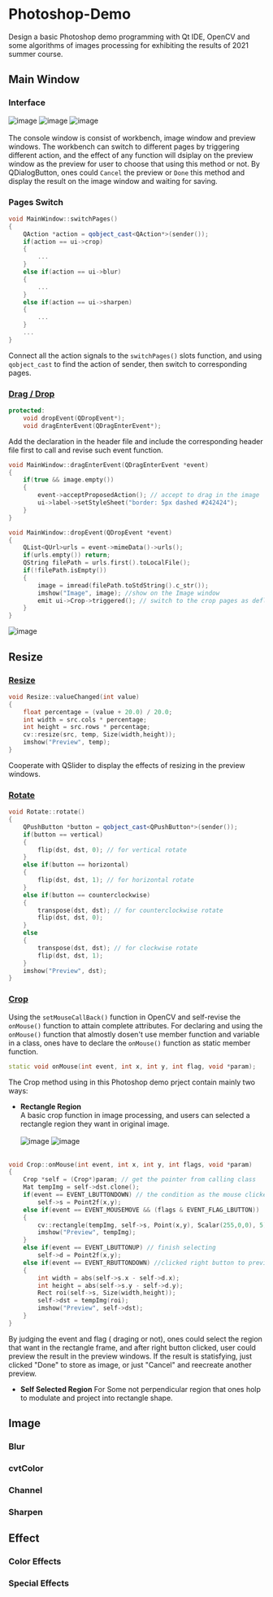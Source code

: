# Photoshop-Demo
Design a basic Photoshop demo programming with Qt IDE, OpenCV and some algorithms of images processing for exhibiting the results of 2021 summer course.

## Main Window
### Interface
![image](https://github.com/KoKoLates/Photoshop-Demo/blob/main/Images/console.png)
![image](https://github.com/KoKoLates/Photoshop-Demo/blob/main/Images/original.png)
![image](https://github.com/KoKoLates/Photoshop-Demo/blob/main/Images/preview.png) <br/><br/>
The console window is consist of workbench, image window and preview windows. The workbench can switch to different pages by triggering different action, and the effect of any function will dsiplay on the preview window as the preview for user to choose that using this method or not. By QDialogButton, ones could `Cancel` the preview or `Done` this method and display the result on the image window and waiting for saving.

### Pages Switch
```cpp
void MainWindow::switchPages()
{
    QAction *action = qobject_cast<QAction*>(sender());
    if(action == ui->crop)
    {
        ...
    }
    else if(action == ui->blur)
    {
        ...
    }
    else if(action == ui->sharpen)
    {
        ...
    }
    ...
}
```
Connect all the action signals to the `switchPages()` slots function, and using `qobject_cast` to find the action of sender, then switch to corresponding pages.
### [Drag / Drop](https://github.com/KoKoLates/Photoshop-Demo/blob/main/Photoshop/event.h)
```cpp
protected:
    void dropEvent(QDropEvent*);
    void dragEnterEvent(QDragEnterEvent*);
```
Add the declaration in the header file and include the corresponding header file first to call and revise such event function.
```cpp
void MainWindow::dragEnterEvent(QDragEnterEvent *event)
{
    if(true && image.empty())
    {
        event->acceptProposedAction(); // accept to drag in the image
        ui->label->setStyleSheet("border: 5px dashed #242424");
    }
}

void MainWindow::dropEvent(QDropEvent *event)
{
    QList<QUrl>urls = event->mimeData()->urls();
    if(urls.empty()) return;
    QString filePath = urls.first().toLocalFile();
    if(!filePath.isEmpty())
    {
        image = imread(filePath.toStdString().c_str());
        imshow("Image", image); //show on the Image window
        emit ui->Crop->triggered(); // switch to the crop pages as deflaut
    }
}
```
![image](https://github.com/KoKoLates/Photoshop-Demo/blob/main/Images/Drag.png)

## Resize
### [Resize](https://github.com/KoKoLates/Photoshop-Demo/blob/main/Photoshop/resize.cpp)
```cpp
void Resize::valueChanged(int value)
{
    float percentage = (value + 20.0) / 20.0;
    int width = src.cols * percentage;
    int height = src.rows * percentage;
    cv::resize(src, temp, Size(width,height));
    imshow("Preview", temp);
}
```
Cooperate with QSlider to display the effects of resizing in the  preview windows.
### [Rotate](https://github.com/KoKoLates/Photoshop-Demo/blob/main/Photoshop/rotate.cpp)
```cpp
void Rotate::rotate()
{
    QPushButton *button = qobject_cast<QPushButton*>(sender());
    if(button == vertical) 
    {
        flip(dst, dst, 0); // for vertical rotate
    }
    else if(button == horizontal)
    {
        flip(dst, dst, 1); // for horizontal rotate
    }
    else if(button == counterclockwise)
    {
        transpose(dst, dst); // for counterclockwise rotate
        flip(dst, dst, 0);
    }
    else
    {
        transpose(dst, dst); // for clockwise rotate
        flip(dst, dst, 1);
    }
    imshow("Preview", dst);
}
```
### [Crop](https://github.com/KoKoLates/Photoshop-Demo/blob/main/Photoshop/crop.cpp)
Using the `setMouseCallBack()` function in OpenCV and self-revise the `onMouse()` function to attain complete attributes. For declaring and using the `onMouse()` function that almostly dosen't use member function and variable in a class, ones have to declare the `onMouse()` function as static member function.
```cpp
static void onMouse(int event, int x, int y, int flag, void *param);
```
The Crop method using in this Photoshop demo prject contain mainly two ways:
* **Rectangle Region** <br/>
A basic crop function in image processing, and users can selected a rectangle region they want in original image. <br/><br/>
![image](https://github.com/KoKoLates/Photoshop-Demo/blob/main/Images/rectOriginal.PNG) 
![image](https://github.com/KoKoLates/Photoshop-Demo/blob/main/Images/rectCrop.PNG)<br/><br/>
```cpp
void Crop::onMouse(int event, int x, int y, int flags, void *param)
{
    Crop *self = (Crop*)param; // get the pointer from calling class
    Mat tempImg = self->dst.clone();
    if(event == EVENT_LBUTTONDOWN) // the condition as the mouse clicked, record the start point
        self->s = Point2f(x,y);
    else if(event == EVENT_MOUSEMOVE && (flags & EVENT_FLAG_LBUTTON)) 
    {
        cv::rectangle(tempImg, self->s, Point(x,y), Scalar(255,0,0), 5);
        imshow("Preview", tempImg);
    }
    else if(event == EVENT_LBUTTONUP) // finish selecting 
        self->d = Point2f(x,y);
    else if(event == EVENT_RBUTTONDOWN) //clicked right button to preview the result
    {
        int width = abs(self->s.x - self->d.x);
        int height = abs(self->s.y - self->d.y);
        Rect roi(self->s, Size(width,height));
        self->dst = tempImg(roi);
        imshow("Preview", self->dst);
    }
}
```
By judging the event and flag ( draging or not), ones could select the region that want in the rectangle frame, and after right button clicked, user could preview the result in the preview windows. If the result is statisfying, just clicked "Done" to store as image, or just "Cancel" and reecreate another preview.
* **Self Selected Region**
For Some not perpendicular region that ones holp to modulate and project into rectangle shape.


## Image
### Blur
### cvtColor
### Channel
### Sharpen

## Effect
### Color Effects
### Special Effects
